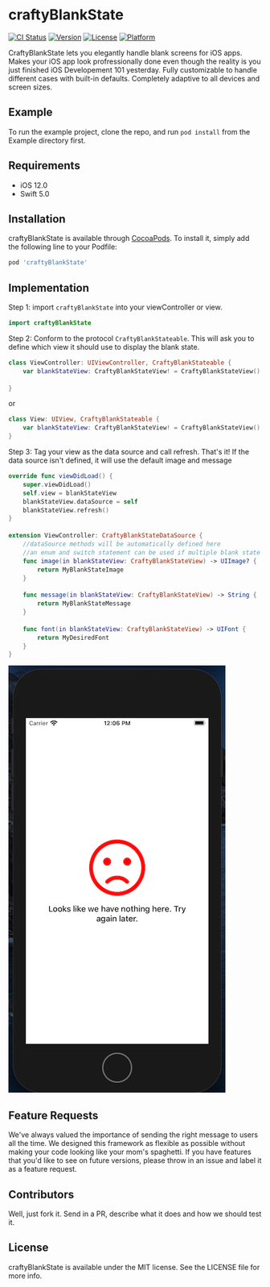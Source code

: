 # craftyBlankState
[![CI Status](https://travis-ci.com/craftycoders/craftyBlankState.svg?branch=master)](https://travis-ci.org/craftycoders/craftyBlankState)
[![Version](https://img.shields.io/cocoapods/v/craftyBlankState.svg?style=flat)](https://cocoapods.org/pods/craftyBlankState)
[![License](https://img.shields.io/cocoapods/l/craftyBlankState.svg?style=flat)](https://cocoapods.org/pods/craftyBlankState)
[![Platform](https://img.shields.io/cocoapods/p/craftyBlankState.svg?style=flat)](https://cocoapods.org/pods/craftyBlankState)

CraftyBlankState lets you elegantly handle blank screens for iOS apps. Makes your iOS app look profressionally done even though the reality is you just finished iOS Developement 101 yesterday. Fully customizable to handle different cases with built-in defaults. Completely adaptive to all devices and screen sizes.

## Example

To run the example project, clone the repo, and run `pod install` from the Example directory first.

## Requirements
- iOS 12.0
- Swift 5.0

## Installation
 
craftyBlankState is available through [CocoaPods](https://cocoapods.org). To install
it, simply add the following line to your Podfile:
 
```ruby
pod 'craftyBlankState'
```

## Implementation
Step 1: import `craftyBlankState` into your viewController or view.
```swift
import craftyBlankState
```
Step 2: Conform to the protocol `CraftyBlankStateable`. This will ask you to define which view it should use to display the blank state. 
```swift
class ViewController: UIViewController, CraftyBlankStateable {
    var blankStateView: CraftyBlankStateView! = CraftyBlankStateView()

}
```
or
```swift
class View: UIView, CraftyBlankStateable {
    var blankStateView: CraftyBlankStateView! = CraftyBlankStateView()
}
```
Step 3: Tag your view as the data source and call refresh. That's it! If the data source isn't defined, it will use the default image and message
```swift
override func viewDidLoad() {
    super.viewDidLoad()
    self.view = blankStateView
    blankStateView.dataSource = self
    blankStateView.refresh()
}

extension ViewController: CraftyBlankStateDataSource {
    //dataSource methods will be automatically defined here
    //an enum and switch statement can be used if multiple blank state cases exist
    func image(in blankStateView: CraftyBlankStateView) -> UIImage? {
        return MyBlankStateImage
    }
    
    func message(in blankStateView: CraftyBlankStateView) -> String {
        return MyBlankStateMessage
    }
    
    func font(in blankStateView: CraftyBlankStateView) -> UIFont {
        return MyDesiredFont
    }
}
```
![](/Example/screenShot.png "craftyBlankState Sample") 

## Feature Requests
We've always valued the importance of sending the right message to users all the time. We designed this framework as flexible as possible without making your code looking like your mom's spaghetti. If you have features that you'd like to see on future versions, please throw in an issue and label it as a feature request. 

## Contributors
Well, just fork it. Send in a PR, describe what it does and how we should test it. 

## License

craftyBlankState is available under the MIT license. See the LICENSE file for more info.


